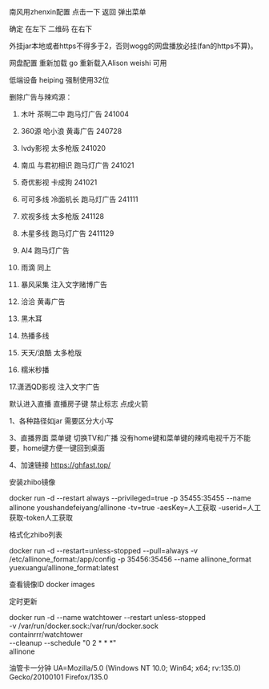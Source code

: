






南风用zhenxin配置 点击一下 返回  弹出菜单

确定  在左下  二维码  在右下



外挂jar本地或者https不得多于2，否则wogg的网盘播放必挂(fan的https不算)。

网盘配置  重新加载 go  重新载入Alison weishi  可用

低端设备  heiping   强制使用32位



删除广告与辣鸡源：
1. 木叶       茶啊二中 跑马灯广告    241004
2. 360源      哈小浪 黄毒广告    240728
3. Ivdy影视   太多枪版            241020
4. 南瓜       与君初相识 跑马灯广告  241021  
5. 奇优影视   卡成狗        241021
6. 可可多线    冷面机长   跑马灯广告    241111   
7. 欢视多线    太多枪版  241128
8. 木星多线     跑马灯广告  2411129
9. AI4 跑马灯广告
10. 雨滴   同上
11.  暴风采集  注入文字赌博广告
12. 洽洽  黄毒广告
13. 黑木耳
14. 热播多线 
15. 天天/浪酷  太多枪版

16. 糯米秒播

17.潇洒QD影视  注入文字广告




默认进入直播  直播房子键   禁止标志  点成火箭


1、各种路径如jar 需要区分大小写

3、直播界面 菜单键 切换TV和广播 没有home键和菜单键的辣鸡电视千万不能要，home键方便一键回到桌面

4、加速链接 https://ghfast.top/

安装zhibo镜像 

docker run -d --restart always --privileged=true -p 35455:35455 --name allinone youshandefeiyang/allinone -tv=true -aesKey=人工获取 -userid=人工获取-token人工获取


格式化zhibo列表

docker run -d --restart=unless-stopped --pull=always -v /etc/allinone_format:/app/config -p 35456:35456 --name allinone_format yuexuangu/allinone_format:latest

查看镜像ID   docker images


定时更新


docker run -d --name watchtower --restart unless-stopped \
  -v /var/run/docker.sock:/var/run/docker.sock \
  containrrr/watchtower \
  --cleanup --schedule "0 2 * * *" \
  allinone

              





油管卡一分钟  UA=Mozilla/5.0 (Windows NT 10.0; Win64; x64; rv:135.0) Gecko/20100101 Firefox/135.0

